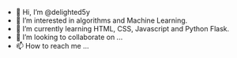 - 👋 Hi, I’m @delighted5y
- 👀 I’m interested in algorithms and Machine Learning.
- 🌱 I’m currently learning HTML, CSS, Javascript and Python Flask.
- 💞️ I’m looking to collaborate on ...
- 📫 How to reach me ...

<!---
delighted5y/delighted5y is a ✨ special ✨ repository because its `README.md` (this file) appears on your GitHub profile.
You can click the Preview link to take a look at your changes.
--->
